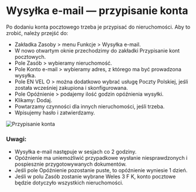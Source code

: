 # Wysyłka e-mail — przypisanie konta

Po dodaniu konta pocztowego trzeba je przypisać do nieruchomości. Aby to zrobić, należy przejść do:

- Zakładka Zasoby > menu Funkcje > Wysyłka e-mail.
- W nowo otwartym oknie przechodzimy do zakładki Przypisanie kont pocztowych.
- Pole Zasób > wybieramy nieruchomość.
- Pole Konto e-mail > wybieramy adres, z którego ma być prowadzona wysyłka.
- Pole EN VEL O > można dodatkowo wybrać usługę Poczty Polskiej, jeśli została wcześniej zakupiona i skonfigurowana.
- Pole Opóźnienie > podajemy ilość godzin opóźnienia wysyłki.
- Klikamy: Dodaj.
- Powtarzamy czynności dla innych nieruchomości, jeśli trzeba.
- Wpisujemy hasło i zatwierdzamy.

![Przypisanie konta](przypisaniekontaemail.gif)

### Uwagi:

- Wysyłka e-mail następuje w sesjach co 2 godziny.
- Opóźnienie ma uniemożliwić przypadkowe wysłanie niesprawdzonych i pospiesznie przygotowywanych dokumentów.
- Jeśli pole Opóźnienie pozostanie puste, to opóźnienie wyniesie 1 dzień.
- Jeśli w polu Zasób zostanie wybrane Weles 3 F K, konto pocztowe będzie dotyczyło wszystkich nieruchomości.